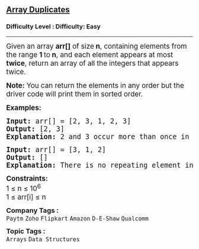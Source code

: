 <h2><a href="https://www.geeksforgeeks.org/problems/find-duplicates-in-an-array/1?page=1&difficulty=Basic,Easy&sortBy=submissions">Array Duplicates</a></h2><h3>Difficulty Level : Difficulty: Easy</h3><hr><div class="problems_problem_content__Xm_eO"><p><span style="font-size: 14pt;">Given an array <strong>arr[]</strong> of size<strong> n</strong>, containing elements from the range <strong>1 </strong>to<strong> n</strong>, and each element appears at most <strong>twice</strong>, return an array of all the integers that appears twice.</span></p>
<p><span style="font-size: 14pt;"><strong>Note:</strong> You can return the elements in any order but the driver code will print them in sorted order.</span></p>
<p><span style="font-size: 14pt;"><strong>Examples:</strong></span></p>
<pre><span style="font-size: 14pt;"><strong>Input: </strong>arr[] = [2, 3, 1, 2, 3]
<strong>Output: </strong>[2, 3] <strong>
Explanation: </strong>2 and 3 occur more than once in the given array.</span></pre>
<pre><span style="font-size: 14pt;"><strong>Input: </strong>arr[] = [3, 1, 2] <br><strong>Output: </strong>[]<strong><br>Explanation: </strong>There is no repeating element in the array, so the <span style="box-sizing: inherit;">output is empty.</span></span></pre>
<p><span style="font-size: 14pt;"><strong>Constraints:<br></strong>1 ≤ n ≤&nbsp;10<sup>6</sup></span><br><span style="font-size: 14pt;">1 ≤ arr[i] ≤ n</span></p></div><p><span style=font-size:18px><strong>Company Tags : </strong><br><code>Paytm</code>&nbsp;<code>Zoho</code>&nbsp;<code>Flipkart</code>&nbsp;<code>Amazon</code>&nbsp;<code>D-E-Shaw</code>&nbsp;<code>Qualcomm</code>&nbsp;<br><p><span style=font-size:18px><strong>Topic Tags : </strong><br><code>Arrays</code>&nbsp;<code>Data Structures</code>&nbsp;